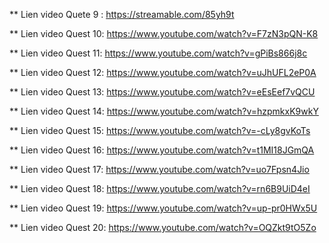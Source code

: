 
** Lien video Quete 9 : 
https://streamable.com/85yh9t

** Lien video Quest 10:
https://www.youtube.com/watch?v=F7zN3pQN-K8

** Lien video Quest 11:
https://www.youtube.com/watch?v=gPiBs866j8c

** Lien video Quest 12:
https://www.youtube.com/watch?v=uJhUFL2eP0A

** Lien video Quest 13:
https://www.youtube.com/watch?v=eEsEef7vQCU

** Lien video Quest 14:
https://www.youtube.com/watch?v=hzpmkxK9wkY

** Lien video Quest 15:
https://www.youtube.com/watch?v=-cLy8gvKoTs

** Lien video Quest 16:
https://www.youtube.com/watch?v=t1MI18JGmQA

** Lien video Quest 17:
https://www.youtube.com/watch?v=uo7Fpsn4Jio

** Lien video Quest 18:
https://www.youtube.com/watch?v=rn6B9UiD4eI


** Lien video Quest 19: 
https://www.youtube.com/watch?v=up-pr0HWx5U

** Lien video Quest 20: 
https://www.youtube.com/watch?v=OQZkt9tO5Zo
